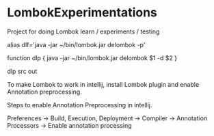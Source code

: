 # LombokExperimentations
Project for doing Lombok learn / experiments / testing

alias dlf='java -jar ~/bin/lombok.jar delombok -p'

function dlp {
	java -jar ~/bin/lombok.jar delombok $1 -d $2
}

dlp src out


To make Lombok to work in intellij, install Lombok plugin and enable Annotation preprocessing.

Steps to enable Annotation Preprocessing in intellij.

Preferences -> Build, Execution, Deployment -> Compiler -> Annotation Processors -> Enable annotation processing
